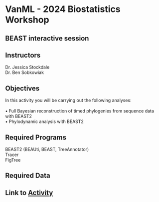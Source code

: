 # VanML - 2024 Biostatistics Workshop 

## BEAST interactive session 

Instructors
---

Dr. Jessica Stockdale <br>
Dr. Ben Sobkowiak <br>

Objectives
---

In this activity you will be carrying out the following analyses:<br>
<br>
•	Full Bayesian reconstruction of timed phylogenies from sequence data with BEAST2 <br>
•	Phylodynamic analysis with BEAST2 <br>

Required Programs
---

BEAST2 (BEAUti, BEAST, TreeAnnotator) <br>
Tracer <br>
FigTree <br>

Required Data
---




## Link to [Activity](BEAST_practical.md)

<br>



